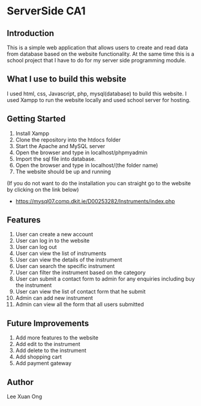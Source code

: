 # ServerSide CA1

## Introduction
This is a simple web application that allows users to create and read data from database based on the website functionality.
At the same time this is a school project that I have to do for my server side programming module.

## What I use to build this website
I used html, css, Javascript, php, mysql(database) to build this website. I used Xampp to run the website locally and used school server for hosting.

## Getting Started
1. Install Xampp
2. Clone the repository into the htdocs folder
3. Start the Apache and MySQL server
4. Open the browser and type in localhost/phpmyadmin
5. Import the sql file into database.
6. Open the browser and type in localhost/(the folder name)
7. The website should be up and running

(If you do not want to do the installation you can straight go to the website by clicking on the link below)
- https://mysql07.comp.dkit.ie/D00253282/Instruments/index.php


## Features
1. User can create a new account
2. User can log in to the website
3. User can log out
4. User can view the list of instruments
5. User can view the details of the instrument
6. User can search the specific instrument
7. User can filter the instrument based on the category
8. User can submit a contact form to admin for any enquiries including buy the instrument
9. User can view the list of contact form that he submit
10. Admin can add new instrument
11. Admin can view all the form that all users submitted

## Future Improvements
1. Add more features to the website
2. Add edit to the instrument
3. Add delete to the instrument
4. Add shopping cart
5. Add payment gateway

## Author
Lee Xuan Ong